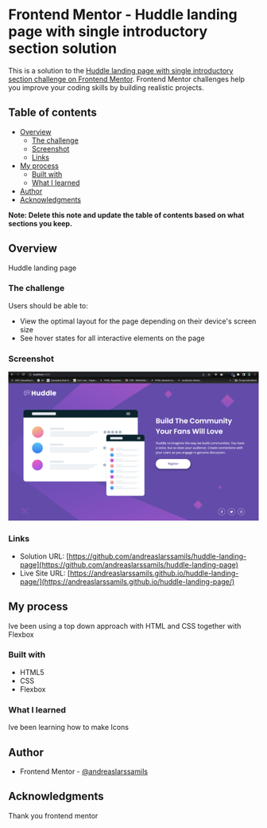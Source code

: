 # Frontend Mentor - Huddle landing page with single introductory section solution

This is a solution to the [Huddle landing page with single introductory section challenge on Frontend Mentor](https://www.frontendmentor.io/challenges/huddle-landing-page-with-a-single-introductory-section-B_2Wvxgi0). Frontend Mentor challenges help you improve your coding skills by building realistic projects.

## Table of contents

- [Overview](#overview)
  - [The challenge](#the-challenge)
  - [Screenshot](#screenshot)
  - [Links](#links)
- [My process](#my-process)
  - [Built with](#built-with)
  - [What I learned](#what-i-learned)
- [Author](#author)
- [Acknowledgments](#acknowledgments)

**Note: Delete this note and update the table of contents based on what sections you keep.**

## Overview

Huddle landing page

### The challenge

Users should be able to:

- View the optimal layout for the page depending on their device's screen size
- See hover states for all interactive elements on the page

### Screenshot

![](./images/screenshot.png)

### Links

- Solution URL: [https://github.com/andreaslarssamils/huddle-landing-page](https://github.com/andreaslarssamils/huddle-landing-page)
- Live Site URL: [https://andreaslarssamils.github.io/huddle-landing-page/](https://andreaslarssamils.github.io/huddle-landing-page/)

## My process

Ive been using a top down approach with HTML and CSS together with Flexbox

### Built with

- HTML5
- CSS
- Flexbox

### What I learned

Ive been learning how to make Icons

## Author

- Frontend Mentor - [@andreaslarssamils](https://www.frontendmentor.io/profile/andreaslarssamils)

## Acknowledgments

Thank you frontend mentor
